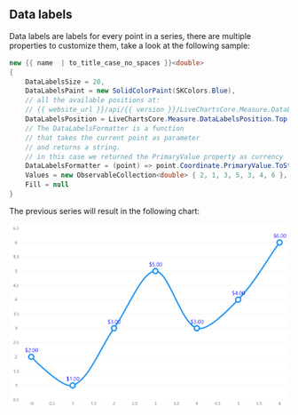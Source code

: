 <!--
To get help on editing this file, see https://github.com/beto-rodriguez/LiveCharts2/blob/dev/docs/readme.md
content is normally pulled from the examples in the repository.
-->

## Data labels 

Data labels are labels for every point in a series, there are multiple properties to customize them, take a look at the 
following sample:

```csharp
new {{ name  | to_title_case_no_spaces }}<double>
{
    DataLabelsSize = 20,
    DataLabelsPaint = new SolidColorPaint(SKColors.Blue),
    // all the available positions at:
    // {{ website_url }}/api/{{ version }}/LiveChartsCore.Measure.DataLabelsPosition
    DataLabelsPosition = LiveChartsCore.Measure.DataLabelsPosition.Top,
    // The DataLabelsFormatter is a function 
    // that takes the current point as parameter
    // and returns a string.
    // in this case we returned the PrimaryValue property as currency
    DataLabelsFormatter = (point) => point.Coordinate.PrimaryValue.ToString("C2"),
    Values = new ObservableCollection<double> { 2, 1, 3, 5, 3, 4, 6 },
    Fill = null
}
```

The previous series will result in the following chart:

![image](https://raw.githubusercontent.com/beto-rodriguez/LiveCharts2/dev/docs/_assets/1.8.datalabels.png)
